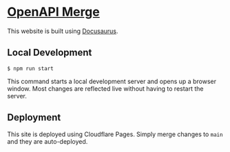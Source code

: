 # [OpenAPI Merge](https://oamerge.com)

This website is built using [Docusaurus](https://docusaurus.io/).

## Local Development

```
$ npm run start
```

This command starts a local development server and opens up a browser window. Most changes are reflected live without having to restart the server.

## Deployment

This site is deployed using Cloudflare Pages. Simply merge changes to `main` and they are auto-deployed.
